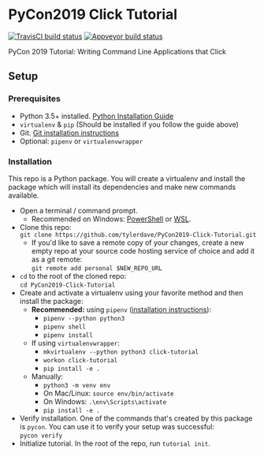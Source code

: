 PyCon2019 Click Tutorial
========================

[![TravisCI build status](https://travis-ci.org/tylerdave/PyCon2019-Click-Tutorial.svg?branch=master)](https://travis-ci.org/tylerdave/PyCon2019-Click-Tutorial)
[![Appveyor build status](https://ci.appveyor.com/api/projects/status/3f5kpm416lb46bjo/branch/master?svg=true)](https://ci.appveyor.com/project/tylerdave/pycon2019-click-tutorial/branch/master)

PyCon 2019 Tutorial: Writing Command Line Applications that Click

## Setup

### Prerequisites

* Python 3.5+ installed. [Python Installation Guide](https://docs.python-guide.org/starting/installation/#python-3-installation-guides)
* `virtualenv` & `pip` (Should be installed if you follow the guide above)
* Git. [Git installation instructions](https://git-scm.com/book/en/v2/Getting-Started-Installing-Git)
* Optional: `pipenv` or `virtualenvwrapper`
  
### Installation

This repo is a Python package. You will create a virtualenv and install the package which will install its dependencies and make new commands available.

* Open a terminal / command prompt.
  * Recommended on Windows: [PowerShell](https://docs.microsoft.com/en-us/powershell/scripting/getting-started/getting-started-with-windows-powershell?view=powershell-6) or [WSL](https://docs.microsoft.com/en-us/windows/wsl/install-win10).
* Clone this repo:<br> `git clone https://github.com/tylerdave/PyCon2019-Click-Tutorial.git`
  * If you'd like to save a remote copy of your changes, create a new empty repo at your source code hosting service of choice and add it as a git remote:<br> `git remote add personal $NEW_REPO_URL`
* `cd` to the root of the cloned repo: <br>`cd PyCon2019-Click-Tutorial`
* Create and activate a virtualenv using your favorite method and then install the package:
  * **Recommended:** using `pipenv` ([installation instructions](https://pipenv.readthedocs.io/en/latest/install/#installing-pipenv)):
    * `pipenv --python python3`
    * `pipenv shell`
    * `pipenv install`
  * If using `virtualenvwrapper`:
    * `mkvirtualenv --python python3 click-tutorial`
    * `workon click-tutorial`
    * `pip install -e .`
  * Manually:
    * `python3 -m venv env`
    * On Mac/Linux: `source env/bin/activate`
    * On Windows: `.\env\Scripts\activate`
    * `pip install -e .`
* Verify installation. One of the commands that's created by this package is `pycon`. You can use it to verify your setup was successful:<br>`pycon verify`
* Initialize tutorial. In the root of the repo, run `tutorial init`. 


